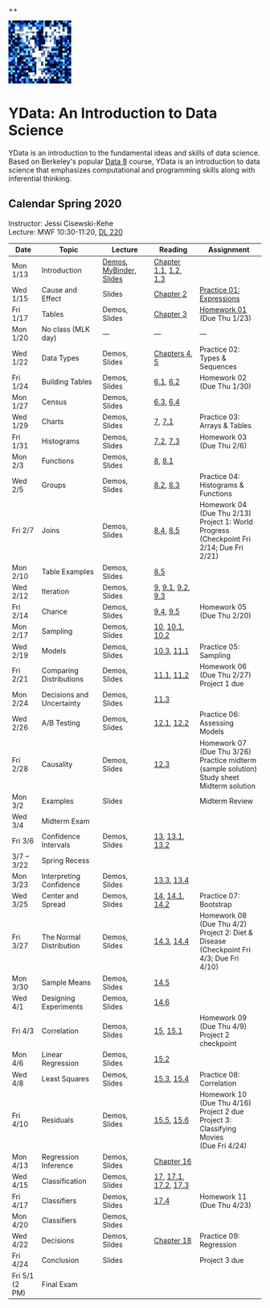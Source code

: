 ++<link rel="stylesheet" href="theme/css/main.css" />
<link rel="shortcut icon" type="image/x-icon" href="favicon.ico">

![noisy Y](./noiseY-150.png)


YData: An Introduction to Data Science 
====

YData is an introduction to the fundamental ideas and skills of data science.
Based on Berkeley's popular [Data 8](http://data8.org) course, YData is an introduction to data science that emphasizes
computational and programming skills along with inferential thinking.


Calendar Spring 2020
---
Instructor: Jessi Cisewski-Kehe<br>
Lecture: MWF 10:30-11:20, [DL 220](https://map.yale.edu/place/building/DL?)



 Date |  Topic | Lecture | Reading | Assignment
----------- | ------------- | ------------ | ------------- | -----------
Mon 1/13 |      Introduction	| [Demos](https://hub.ydata123.org/hub/user-redirect/interact?account=YData123&repo=sds123-sp20&branch=master&path=demos/lec01.ipynb), [MyBinder](https://mybinder.org/v2/gh/YData123/sds123-sp20/master?filepath=%2Fdemos%2Flec01.ipynb), [Slides](https://github.com/YData123/sds123-sp20/raw/master/lectures/ydata_lecture_01.pdf) | [Chapter 1.1](https://www.inferentialthinking.com/chapters/01/1/intro.html), [1.2](https://www.inferentialthinking.com/chapters/01/2/why-data-science.html), [1.3](https://www.inferentialthinking.com/chapters/01/3/plotting-the-classics.html)
Wed 1/15 |      Cause and Effect | 	Slides | [Chapter 2](https://www.inferentialthinking.com/chapters/02/causality-and-experiments.html) |[Practice 01: Expressions](https://hub.ydata123.org/hub/user-redirect/interact?account=YData123&repo=sds123-sp20&branch=master&path=practice_exercises/practice01/practice01.ipynb)
Fri 1/17 | Tables | Demos, Slides | [Chapter 3](https://www.inferentialthinking.com/chapters/03/programming-in-python.html) | [Homework 01](http://hub.ydata123.org/hub/user-redirect/interact?account=YData123&repo=sds123-sp20&branch=master&path=hw/hw01/hw01.ipynb) (Due Thu 1/23)
Mon 1/20 | No class (MLK day) | — | — | —
Wed 1/22 | Data Types | Demos, Slides| [Chapters 4](https://www.inferentialthinking.com/chapters/04/data-types.html), [5](https://www.inferentialthinking.com/chapters/05/sequences.html) | Practice 02: Types & Sequences
Fri 1/24 | Building Tables | Demos, Slides | [6.1](https://www.inferentialthinking.com/chapters/06/1/sorting-rows.html), [6.2](https://www.inferentialthinking.com/chapters/06/2/selecting-rows.html) | Homework 02 (Due Thu 1/30)
Mon 1/27 | Census | Demos, Slides | [6.3](https://www.inferentialthinking.com/chapters/06/3/example-trends-in-the-population-of-the-united-states.html), [6.4](https://www.inferentialthinking.com/chapters/06/4/example-gender-ratio-in-the-us-population.html) | 
Wed 1/29 | Charts | Demos, Slides| [7](https://www.inferentialthinking.com/chapters/07/visualization.html), [7.1](https://www.inferentialthinking.com/chapters/07/1/visualizing-categorical-distributions.html) | Practice 03: Arrays & Tables
Fri 1/31	| Histograms |Demos, Slides | [7.2](https://www.inferentialthinking.com/chapters/07/2/visualizing-numerical-distributions.html), [7.3](https://www.inferentialthinking.com/chapters/07/3/overlaid-graphs.html) | Homework 03 (Due Thu 2/6)
Mon 2/3	| Functions | Demos, Slides| [8](https://www.inferentialthinking.com/chapters/08/functions-and-tables.html), [8.1](https://www.inferentialthinking.com/chapters/08/1/applying-a-function-to-a-column.html)	
Wed 2/5 | Groups | Demos, Slides | [8.2](https://www.inferentialthinking.com/chapters/08/2/classifying-by-one-variable.html), [8.3](https://www.inferentialthinking.com/chapters/08/3/cross-classifying-by-more-than-one-variable.html) | Practice 04: Histograms & Functions
Fri 2/7 | Joins  | Demos, Slides | [8.4](https://www.inferentialthinking.com/chapters/08/4/joining-tables-by-columns.html), [8.5](https://www.inferentialthinking.com/chapters/08/5/bike-sharing-in-the-bay-area.html) | Homework 04 (Due Thu 2/13)<br> Project 1: World Progress <br> (Checkpoint Fri 2/14; Due Fri 2/21)
Mon 2/10 | Table Examples | Demos, Slides | [8.5](https://www.inferentialthinking.com/chapters/08/5/bike-sharing-in-the-bay-area.html) |
Wed 2/12 | Iteration |  Demos, Slides | [9](https://www.inferentialthinking.com/chapters/09/randomness.html), [9.1](https://www.inferentialthinking.com/chapters/09/1/conditional-statements.html), [9.2](https://www.inferentialthinking.com/chapters/09/2/iteration.html), [9.3](https://www.inferentialthinking.com/chapters/09/3/simulation.html) 
Fri 2/14 | Chance | Demos, Slides | [9.4](https://www.inferentialthinking.com/chapters/09/4/monty-hall-problem.html), [9.5](https://www.inferentialthinking.com/chapters/09/5/finding-probabilities.html) | Homework 05 (Due Thu 2/20)
Mon 2/17 | Sampling | Demos, Slides |   [10](https://www.inferentialthinking.com/chapters/10/sampling-and-empirical-distributions.html), [10.1](https://www.inferentialthinking.com/chapters/10/1/empirical-distributions.html), [10.2](https://www.inferentialthinking.com/chapters/10/2/sampling-from-a-population.html) | 
Wed 2/19 | Models | Demos, Slides |  [10.3](https://www.inferentialthinking.com/chapters/10/3/empirical-distribution-of-a-statistic.html), [11.1](https://www.inferentialthinking.com/chapters/11/1/assessing-models.html) |  Practice 05: Sampling
Fri 2/21 | Comparing Distributions | Demos, Slides | [11.1](https://www.inferentialthinking.com/chapters/11/1/assessing-models.html), [11.2](https://www.inferentialthinking.com/chapters/11/2/multiple-categories.html) | Homework 06 (Due Thu 2/27) <br> Project 1 due
Mon 2/24 | Decisions and Uncertainty | Demos, Slides | [11.3](https://www.inferentialthinking.com/chapters/11/3/decisions-and-uncertainty.html) | 
Wed 2/26 | A/B Testing | Demos, Slides | [12.1](https://www.inferentialthinking.com/chapters/12/1/ab-testing.html), [12.2](https://www.inferentialthinking.com/chapters/12/2/deflategate.html) | Practice 06: Assessing Models
Fri 2/28 |  Causality | Demos, Slides | [12.3](https://www.inferentialthinking.com/chapters/12/3/causality.html) | Homework 07 (Due Thu 3/26) <br> Practice midterm (sample solution) <br> Study sheet <br> Midterm solution
Mon 3/2 |  Examples |  Slides |  | Midterm Review
Wed 3/4 | Midterm Exam    |        |  |
Fri 3/6 | Confidence Intervals | Demos, Slides | [13](https://www.inferentialthinking.com/chapters/13/estimation.html), [13.1](https://www.inferentialthinking.com/chapters/13/1/percentiles.html), [13.2](https://www.inferentialthinking.com/chapters/13/2/bootstrap.html) | 
3/7 – 3/22 |    Spring Recess  |  | 
Mon 3/23 |    Interpreting Confidence | Demos, Slides | [13.3](https://www.inferentialthinking.com/chapters/13/3/confidence-intervals.html), [13.4](https://www.inferentialthinking.com/chapters/13/4/using-confidence-intervals.html) | 
Wed 3/25 |  Center and Spread  | Demos, Slides | [14](https://www.inferentialthinking.com/chapters/14/why-the-mean-matters.html), [14.1](https://www.inferentialthinking.com/chapters/14/1/properties-of-the-mean.html), [14.2](https://www.inferentialthinking.com/chapters/14/2/variability.html) | Practice 07: Bootstrap
Fri 3/27 | The Normal Distribution | Demos, Slides | [14.3](https://www.inferentialthinking.com/chapters/14/3/sd-and-the-normal-curve.html), [14.4](https://www.inferentialthinking.com/chapters/14/4/central-limit-theorem.html) |  Homework 08 (Due Thu 4/2) <br> Project 2: Diet & Disease <br> (Checkpoint Fri 4/3; Due Fri 4/10)
Mon 3/30 |  Sample Means | Demos, Slides | [14.5](https://www.inferentialthinking.com/chapters/14/5/variability-of-the-sample-mean.html) | 
Wed 4/1 |  Designing Experiments | Demos, Slides | [14.6](https://www.inferentialthinking.com/chapters/14/6/choosing-a-sample-size.html) | 
Fri 4/3 | Correlation  | Demos, Slides | [15](https://www.inferentialthinking.com/chapters/15/prediction.html), [15.1](https://www.inferentialthinking.com/chapters/15/1/correlation.html) | Homework 09 (Due Thu 4/9) <br> Project 2 checkpoint
Mon 4/6 |  Linear Regression | Demos, Slides | [15.2](https://www.inferentialthinking.com/chapters/15/2/regression-line.html) | 
Wed 4/8 | Least Squares | Demos, Slides | [15.3](https://www.inferentialthinking.com/chapters/15/3/method-of-least-squares.html), [15.4](https://www.inferentialthinking.com/chapters/15/4/least-squares-regression.html) | Practice 08: Correlation
Fri 4/10 | Residuals | Demos, Slides | [15.5](https://www.inferentialthinking.com/chapters/15/5/visual-diagnostics.html), [15.6](https://www.inferentialthinking.com/chapters/15/6/numerical-diagnostics.html) | Homework 10 (Due Thu 4/16) <br> Project 2 due <br> Project 3: Classifying Movies <br> (Due Fri 4/24)
Mon 4/13 |  Regression Inference | Demos, Slides | [Chapter 16](https://www.inferentialthinking.com/chapters/16/inference-for-regression.html) | 
Wed 4/15 |  Classification | Demos, Slides| [17](https://www.inferentialthinking.com/chapters/17/classification.html), [17.1](https://www.inferentialthinking.com/chapters/17/1/nearest-neighbors.html), [17.2](https://www.inferentialthinking.com/chapters/17/2/training-and-testing.html), [17.3](https://www.inferentialthinking.com/chapters/17/3/rows-of-tables.html) | 
Fri 4/17 | Classifiers | Demos, Slides | [17.4](https://www.inferentialthinking.com/chapters/17/4/implementing-the-classifier.html)| Homework 11 (Due Thu 4/23) 
Mon 4/20 | Classifiers | Demos, Slides|  | 
Wed 4/22 | Decisions  | Demos, Slides | [Chapter 18](https://www.inferentialthinking.com/chapters/18/updating-predictions.html) | Practice 09: Regression
Fri 4/24 | Conclusion | Slides |  | Project 3 due
Fri 5/1 (2 PM) |  Final Exam |  |  | 
